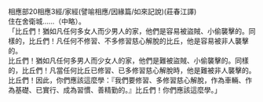 相應部20相應3經/家經(譬喻相應/因緣篇/如來記說)(莊春江譯)  
住在舍衛城……（中略）。  
「比丘們！猶如凡任何多女人而少男人的家，他們是容易被盜賊、小偷襲擊的。同樣的，比丘們！凡任何不修習、不多修習慈心解脫的比丘，他是容易被非人襲擊的。  
比丘們！猶如凡任何多男人而少女人的家，他們是難被盜賊、小偷襲擊的。同樣的，比丘們！凡當任何比丘已修習、已多修習慈心解脫時，他是難被非人襲擊的。  
比丘們！因此，你們應該這麼學：『我們要修習、多修習慈心解脫，作為車輛、作為基礎、已實行、成為習慣、善精勤的。』比丘們！你們應該這麼學。」  
  
  
